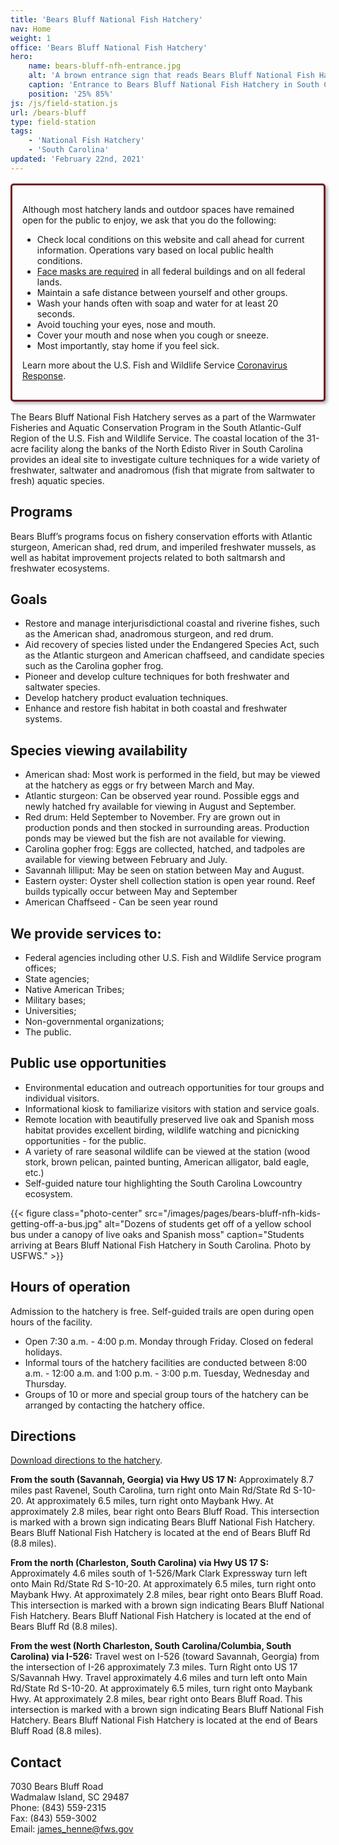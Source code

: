 ```yaml
---
title: 'Bears Bluff National Fish Hatchery'
nav: Home
weight: 1
office: 'Bears Bluff National Fish Hatchery'
hero:
    name: bears-bluff-nfh-entrance.jpg
    alt: 'A brown entrance sign that reads Bears Bluff National Fish Hatchery under a canopy of live oak and palm trees.'
    caption: 'Entrance to Bears Bluff National Fish Hatchery in South Carolina. Photo by USFWS.'
    position: '25% 85%'
js: /js/field-station.js
url: /bears-bluff
type: field-station
tags:
    - 'National Fish Hatchery'
    - 'South Carolina'
updated: 'February 22nd, 2021'
---
```


<div style="border: 3px solid #721c24; border-radius: 5px; box-shadow: 3px 3px 5px rgba(0,0,0,0.3); padding: 1rem; margin: 1rem 0;">
    <p>Although most hatchery lands and outdoor spaces have remained open for the public to enjoy, we ask that you do the following:</p>
    <ul>
        <li>Check local conditions on this website and call ahead for current information.  Operations vary based on local public health conditions.</li>
        <li><a href="https://www.fws.gov/refuges/covid-mask-requirement.html">Face masks are required</a> in all federal buildings and on all federal lands.</li>
        <li>Maintain a safe distance between yourself and other groups.</li>
        <li>Wash your hands often with soap and water for at least 20 seconds.</li>
        <li>Avoid touching your eyes, nose and mouth.</li>
        <li>Cover your mouth and nose when you cough or sneeze.</li>
        <li>Most importantly, stay home if you feel sick.</li>
    </ul>
    <p>Learn more about the U.S. Fish and Wildlife Service <a href="https://fws.gov/home/public-health-update.html">Coronavirus Response</a>.</p>
</div>

The Bears Bluff National Fish Hatchery serves as a part of the  Warmwater Fisheries and Aquatic Conservation Program in  the South Atlantic-Gulf Region of the U.S. Fish and Wildlife Service. The coastal location of the 31-acre facility along the banks of the North Edisto River in South Carolina provides an ideal site to investigate culture techniques for a wide variety of freshwater, saltwater and anadromous (fish that migrate from saltwater to fresh) aquatic species.

## Programs

Bears Bluff’s programs focus on fishery conservation efforts with Atlantic sturgeon, American shad, red drum, and imperiled freshwater mussels, as well as habitat improvement projects related to both saltmarsh and freshwater ecosystems.

## Goals

- Restore and manage interjurisdictional coastal and riverine fishes, such as the American shad, anadromous sturgeon, and red drum.
- Aid recovery of species listed under the Endangered Species Act, such as the Atlantic sturgeon and American chaffseed, and candidate species such as the Carolina gopher frog.
- Pioneer and develop culture techniques for both freshwater and saltwater species.
- Develop hatchery product evaluation techniques.
- Enhance and restore fish habitat in both coastal and freshwater systems.

## Species viewing availability

- American shad: Most work is performed in the field, but may be viewed at the hatchery as eggs or fry between March and May.
- Atlantic sturgeon: Can be observed year round. Possible eggs and newly hatched fry available for viewing in August and September.
- Red drum: Held September to November. Fry are grown out in production ponds and then stocked in surrounding areas. Production ponds may be viewed but the fish are not available for viewing.
- Carolina gopher frog: Eggs are collected, hatched, and tadpoles are available for viewing  between February and July.
- Savannah lilliput: May be seen on station between May and August.
- Eastern oyster: Oyster shell collection station is open year round. Reef builds typically occur between May and September
- American Chaffseed - Can be seen year round

## We provide services to:

- Federal agencies including other U.S. Fish and Wildlife Service program offices;
- State agencies;
- Native American Tribes;
- Military bases;
- Universities;
- Non-governmental organizations;
- The public.

## Public use opportunities

- Environmental education and outreach opportunities for tour groups and individual visitors.
- Informational kiosk to familiarize visitors with station and service goals.
- Remote location with beautifully preserved live oak and Spanish moss habitat provides excellent birding, wildlife watching and picnicking opportunities - for the public.
- A variety of rare seasonal wildlife can be viewed at the station (wood stork, brown pelican, painted bunting, American alligator, bald eagle, etc.)
- Self-guided nature tour highlighting the South Carolina Lowcountry ecosystem.

{{< figure class="photo-center" src="/images/pages/bears-bluff-nfh-kids-getting-off-a-bus.jpg" alt="Dozens of students get off of a yellow school bus under a canopy of live oaks and Spanish moss" caption="Students arriving at Bears Bluff National Fish Hatchery in South Carolina. Photo by USFWS." >}}

## Hours of operation

Admission to the hatchery is free. Self-guided trails are open during open hours of the facility.

- Open 7:30 a.m. - 4:00 p.m. Monday through Friday. Closed on federal holidays.
- Informal tours of the hatchery facilities are conducted between 8:00 a.m. - 12:00 a.m. and 1:00 p.m. - 3:00 p.m. Tuesday, Wednesday and Thursday.
- Groups of  10 or more and special group tours of the hatchery can be arranged by contacting the hatchery office.

## Directions

[Download directions to the hatchery](https://www.google.com/maps/dir//7030+Bears+Bluff+Rd,+Wadmalaw+Island,+SC+29487/@32.6441176,-80.2532278,17z/data=!4m8!4m7!1m0!1m5!1m1!1s0x88fc28f2664818c5:0x3d49086849c34906!2m2!1d-80.2510391!2d32.6441131).

**From the south (Savannah, Georgia) via Hwy US 17 N:** Approximately 8.7 miles past Ravenel, South Carolina, turn right onto Main Rd/State Rd S-10-20. At approximately 6.5 miles, turn right onto Maybank Hwy. At approximately 2.8 miles, bear right onto Bears Bluff Road. This intersection is marked with a brown sign indicating Bears Bluff National Fish Hatchery. Bears Bluff National Fish Hatchery is located at the end of Bears Bluff Rd (8.8 miles).

**From the north (Charleston, South Carolina) via Hwy US 17 S:** Approximately 4.6 miles south of 1-526/Mark Clark Expressway turn left onto Main Rd/State Rd S-10-20. At approximately 6.5 miles, turn right onto Maybank Hwy. At approximately 2.8 miles, bear right onto Bears Bluff Road. This intersection is marked with a brown sign indicating Bears Bluff National Fish Hatchery. Bears Bluff National Fish Hatchery is located at the end of Bears Bluff Rd (8.8 miles).

**From the west (North Charleston, South Carolina/Columbia, South Carolina) via I-526:** Travel west on I-526 (toward Savannah, Georgia) from the intersection of I-26 approximately 7.3 miles. Turn Right onto US 17 S/Savannah Hwy. Travel approximately 4.6 miles and turn left onto Main Rd/State Rd S-10-20. At approximately 6.5 miles, turn right onto Maybank Hwy. At approximately 2.8 miles, bear right onto Bears Bluff Road. This intersection is marked with a brown sign indicating Bears Bluff National Fish Hatchery. Bears Bluff National Fish Hatchery is located at the end of Bears Bluff Road (8.8 miles).

## Contact

7030 Bears Bluff Road  
Wadmalaw Island, SC 29487  
Phone: (843) 559-2315  
Fax: (843) 559-3002  
Email: [james_henne@fws.gov](mailto:james_henne@fws.gov)
